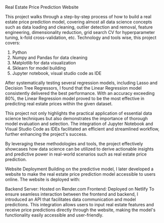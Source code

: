 Real Estate Price Prediction Website

This project walks through a step-by-step process of how to build a real estate price prediction model, covering almost all data science concepts such as data loading and cleaning, outlier detection and removal, feature engineering, dimensionality reduction, grid search CV for hyperparameter tuning, k-fold cross-validation, etc. Technology and tools wise, this project covers:

1. Python
2. Numpy and Pandas for data cleaning
3. Matplotlib for data visualization
4. Sklearn for model building
5. Jupyter notebook, visual studio code as IDE

After systematically testing several regression models, including Lasso and Decision Tree Regressors, I found that the Linear Regression model consistently delivered the best performance. With an accuracy exceeding 80%, the Linear Regression model proved to be the most effective in predicting real estate prices within the given dataset.

This project not only highlights the practical application of essential data science techniques but also demonstrates the importance of thorough model evaluation and selection. The integration of Jupyter Notebook and Visual Studio Code as IDEs facilitated an efficient and streamlined workflow, further enhancing the project's success.

By leveraging these methodologies and tools, the project effectively showcases how data science can be utilized to derive actionable insights and predictive power in real-world scenarios such as real estate price prediction.

Website Deployment
Building on the predictive model, I later developed a website to make the real estate price prediction model accessible to users online. The website is deployed with:

Backend Server: Hosted on Render.com
Frontend: Deployed on Netlify
To ensure seamless interaction between the frontend and backend, I introduced an API that facilitates data communication and model predictions. This integration allows users to input real estate features and receive price predictions directly through the website, making the model's functionality easily accessible and user-friendly.


